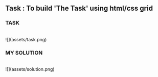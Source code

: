 <h2>Task : To build 'The Task' using html/css grid  </h2>


<h3>TASK</h3><br>
![](assets/task.png)
<h3>MY SOLUTION</h3><br>
![](assets/solution.png)
